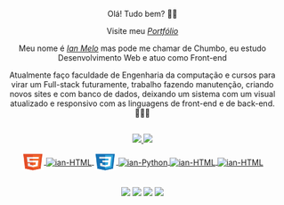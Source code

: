 

<div>
  <p align="center">Olá! Tudo bem? 🧔🏾</p>
  <p align="center">Visite meu <a target="_blank" href="https://ichumbo.github.io/Portfolio/"><i>Portfólio</i></a></p>
  <p align="center">Meu nome é <a target="_blank" href="https://www.linkedin.com/in/ichumbo/"><i>Ian Melo</i></a> mas pode me chamar de Chumbo, eu estudo Desenvolvimento Web e atuo como Front-end</p>
  <p align="center">Atualmente faço faculdade de Engenharia da computação e cursos para virar um Full-stack futuramente, trabalho fazendo manutenção, criando novos sites e com banco de dados, deixando um sistema com um visual atualizado e responsivo com as linguagens de front-end e de back-end. 👨🏾‍💻</p>
</div>


##

<div align="center">
  <a href="https://github.com/ichumbo">
   <img height="150em" src="https://github-readme-stats.vercel.app/api?username=ichumbo&show_icons=true&theme=tokyonight&include_all_commits=true&count_private=true"/>
  <img height="150em" src="https://github-readme-stats.vercel.app/api/top-langs/?username=ichumbo&layout=compact&langs_count=7&theme=tokyonight"/>
</div>
<div align="center" valign="top"><br>
  <img align="center" alt="ian-HTML" height="30" width="40" src="https://raw.githubusercontent.com/devicons/devicon/master/icons/html5/html5-original.svg">
  <img align="center" alt="ian-HTML" height="30" width="40" src="https://cdn.jsdelivr.net/gh/devicons/devicon/icons/javascript/javascript-original.svg">
  <img align="center" alt="ian-CSS" height="30" width="40" src="https://raw.githubusercontent.com/devicons/devicon/master/icons/css3/css3-original.svg">
  <img align="center" alt="ian-Python" height="30" width="40" src="https://cdn.jsdelivr.net/gh/devicons/devicon/icons/laravel/laravel-plain.svg">
  <img align="center" alt="ian-HTML" height="30" width="40" src="https://cdn.jsdelivr.net/gh/devicons/devicon/icons/react/react-original.svg">
  <img align="center" alt="ian-HTML" height="30" width="40" src="https://cdn.jsdelivr.net/gh/devicons/devicon/icons/github/github-original.svg">
</div>
  
  ##
  
  <div align="center"> 
  <a href="https://instagram.com/ichumbo" target="_blank"><img src="https://img.shields.io/badge/-Instagram-%23E4405F?style=for-the-badge&logo=instagram&logoColor=white" target="_blank"></a>
  <a href = "mailto:ian.mellofla@gmail.com"><img src="https://img.shields.io/badge/Gmail-D14836?style=for-the-badge&logo=gmail&logoColor=white" target="_blank"></a> 
  <a href="https://twitter.com/IanMelw" target="_blank"><img src="https://img.shields.io/badge/Twitter-1DA1F2?style=for-the-badge&logo=twitter&logoColor=white" target="_blank"></a>
  <a href="https://www.linkedin.com/in/ichumbo/" target="_blank"><img src="https://img.shields.io/badge/-LinkedIn-%230077B5?style=for-the-badge&logo=linkedin&logoColor=white" target="_blank"></a>
  </div>
  
  
  
